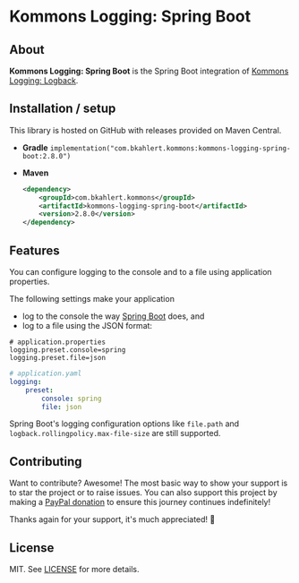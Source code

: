 # Kommons Logging: Spring Boot

## About

**Kommons Logging: Spring Boot** is the Spring Boot integration of [Kommons Logging: Logback](../kommons-logging-logback).

## Installation / setup

This library is hosted on GitHub with releases provided on Maven Central.

* **Gradle** `implementation("com.bkahlert.kommons:kommons-logging-spring-boot:2.8.0")`

* **Maven**
  ```xml
  <dependency>
      <groupId>com.bkahlert.kommons</groupId>
      <artifactId>kommons-logging-spring-boot</artifactId>
      <version>2.8.0</version>
  </dependency>
  ```

## Features

You can configure logging to the console and to a file using application properties.

The following settings make your application

- log to the console the way [Spring Boot](https://spring.io/projects/spring-boot/) does, and
- log to a file using the JSON format:

```properties
# application.properties
logging.preset.console=spring
logging.preset.file=json
```

```yaml
# application.yaml
logging:
    preset:
        console: spring
        file: json
```

Spring Boot's logging configuration options like `file.path` and `logback.rollingpolicy.max-file-size` are still supported.


## Contributing

Want to contribute?
Awesome!
The most basic way to show your support is to star the project or to raise issues.
You can also support this project by making a [PayPal donation](https://www.paypal.me/bkahlert) to ensure this journey continues indefinitely!

Thanks again for your support, it's much appreciated! :pray:

## License

MIT. See [LICENSE](../../LICENSE) for more details.

